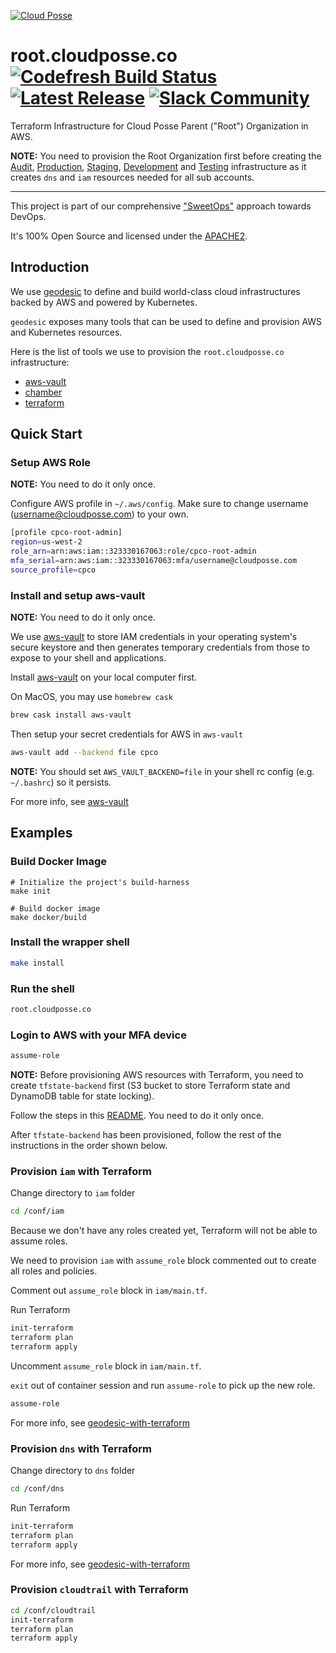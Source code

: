 <!-- This file was automatically generated by the `build-harness`. Make all changes to `README.yaml` and run `make readme` to rebuild this file. -->

[![Cloud Posse](https://cloudposse.com/logo-300x69.svg)](https://cloudposse.com)

# root.cloudposse.co [![Codefresh Build Status](https://g.codefresh.io/api/badges/build?repoOwner=cloudposse&repoName=root.cloudposse.co&branch=master&pipelineName=root.cloudposse.co&accountName=cloudposse&type=cf-1)](https://g.codefresh.io/pipelines/root.cloudposse.co/builds) [![Latest Release](https://img.shields.io/github/release/cloudposse/root.cloudposse.co.svg)](https://github.com/cloudposse/root.cloudposse.co/releases) [![Slack Community](https://slack.cloudposse.com/badge.svg)](https://slack.cloudposse.com)


Terraform Infrastructure for Cloud Posse Parent ("Root") Organization in AWS.

__NOTE:__ You need to provision the Root Organization first before creating the [Audit](https://github.com/cloudposse/root.cloudposse.co), [Production](https://github.com/cloudposse/prod.cloudposse.co), [Staging](https://github.com/cloudposse/staging.cloudposse.co), [Development](https://github.com/cloudposse/dev.cloudposse.co) and [Testing](https://github.com/cloudposse/testing.cloudposse.co) infrastructure as it creates `dns` and `iam` resources needed for all sub accounts.


---

This project is part of our comprehensive ["SweetOps"](https://docs.cloudposse.com) approach towards DevOps. 


It's 100% Open Source and licensed under the [APACHE2](LICENSE).









## Introduction

We use [geodesic](https://github.com/cloudposse/geodesic) to define and build world-class cloud infrastructures backed by AWS and powered by Kubernetes.

`geodesic` exposes many tools that can be used to define and provision AWS and Kubernetes resources.

Here is the list of tools we use to provision the `root.cloudposse.co` infrastructure:

* [aws-vault](https://github.com/99designs/aws-vault)
* [chamber](https://github.com/segmentio/chamber)
* [terraform](https://www.terraform.io/)


## Quick Start


### Setup AWS Role

__NOTE:__ You need to do it only once.

Configure AWS profile in `~/.aws/config`. Make sure to change username (username@cloudposse.com) to your own.

```bash
[profile cpco-root-admin]
region=us-west-2
role_arn=arn:aws:iam::323330167063:role/cpco-root-admin
mfa_serial=arn:aws:iam::323330167063:mfa/username@cloudposse.com
source_profile=cpco
```

### Install and setup aws-vault

__NOTE:__ You need to do it only once.

We use [aws-vault](https://docs.cloudposse.com/tools/aws-vault/) to store IAM credentials in your operating system's secure keystore and then generates temporary credentials from those to expose to your shell and applications.

Install [aws-vault](https://docs.cloudposse.com/tools/aws-vault/) on your local computer first.

On MacOS, you may use `homebrew cask`

```bash
brew cask install aws-vault
```

Then setup your secret credentials for AWS in `aws-vault`
```bash
aws-vault add --backend file cpco
```

__NOTE:__ You should set `AWS_VAULT_BACKEND=file` in your shell rc config (e.g. `~/.bashrc`) so it persists.

For more info, see [aws-vault](https://docs.cloudposse.com/tools/aws-vault/)


## Examples

### Build Docker Image

```
# Initialize the project's build-harness
make init

# Build docker image
make docker/build
```

### Install the wrapper shell
```bash
make install
```

### Run the shell
```bash
root.cloudposse.co
```

### Login to AWS with your MFA device
```bash
assume-role
```

__NOTE:__ Before provisioning AWS resources with Terraform, you need to create `tfstate-backend` first (S3 bucket to store Terraform state and DynamoDB table for state locking).

Follow the steps in this [README](https://github.com/cloudposse/terraform-root-modules/blob/master/aws/tfstate-backend/). You need to do it only once.

After `tfstate-backend` has been provisioned, follow the rest of the instructions in the order shown below.

### Provision `iam` with Terraform

Change directory to `iam` folder
```bash
cd /conf/iam
```

Because we don't have any roles created yet, Terraform will not be able to assume roles.

We need to provision `iam` with `assume_role` block commented out to create all roles and policies.

Comment out `assume_role` block in `iam/main.tf`.

Run Terraform
```bash
init-terraform
terraform plan
terraform apply
```

Uncomment `assume_role` block in `iam/main.tf`.

`exit` out of container session and run `assume-role` to pick up the new role.

```bash
assume-role
```

For more info, see [geodesic-with-terraform](https://docs.cloudposse.com/geodesic/module/with-terraform)


### Provision `dns` with Terraform

Change directory to `dns` folder
```bash
cd /conf/dns
```

Run Terraform
```bash
init-terraform
terraform plan
terraform apply
```

For more info, see [geodesic-with-terraform](https://docs.cloudposse.com/geodesic/module/with-terraform/)

### Provision `cloudtrail` with Terraform

```bash
cd /conf/cloudtrail
init-terraform
terraform plan
terraform apply
```



